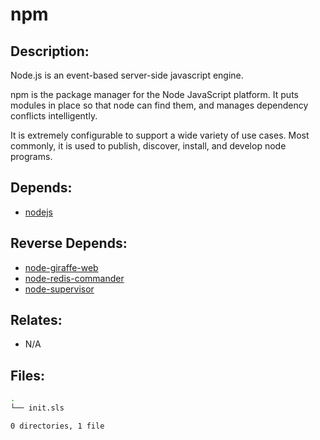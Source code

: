 # npm

## Description:

Node.js is an event-based server-side javascript engine.

npm is the package manager for the Node JavaScript platform.  It puts modules in place so that node can find them, and manages dependency conflicts intelligently.

It is extremely configurable to support a wide variety of use cases. Most commonly, it is used to publish, discover, install, and develop node programs.

## Depends:

  -  [nodejs](salt/nodejs)

## Reverse Depends:

  -  [node-giraffe-web](salt/node-giraffe-web)
  -  [node-redis-commander](salt/node-redis-commander)
  -  [node-supervisor](salt/node-supervisor)

## Relates:

  -  N/A

## Files:

```bash
.
└── init.sls

0 directories, 1 file
```
